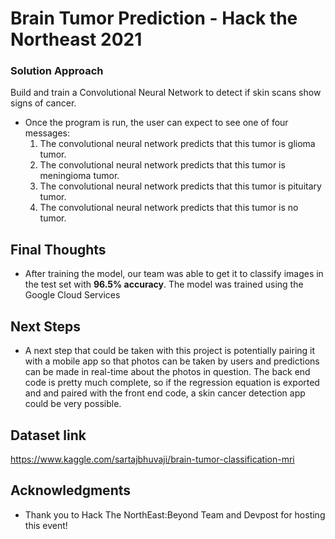 # Brain Tumor Prediction - Hack the Northeast 2021

### Solution Approach
Build and train a Convolutional Neural Network to detect if skin scans show signs of cancer.
* Once the program is run, the user can expect to see one of four messages: 
  1) The convolutional neural network predicts that this tumor is glioma tumor.
  2) The convolutional neural network predicts that this tumor is meningioma tumor.
  3) The convolutional neural network predicts that this tumor is pituitary tumor.
  4) The convolutional neural network predicts that this tumor is no tumor.


## Final Thoughts
* After training the model, our team was able to get it to classify images in the test set with **96.5% accuracy**. The model was trained using the Google Cloud Services

## Next Steps
* A next step that could be taken with this project is potentially pairing it with a mobile app so that photos can be taken by users and predictions can be made in real-time about the photos in question. The back end code is pretty much complete, so if the regression equation is exported and and paired with the front end code, a skin cancer detection app could be very possible.

## Dataset link
https://www.kaggle.com/sartajbhuvaji/brain-tumor-classification-mri

## Acknowledgments
* Thank you to Hack The NorthEast:Beyond Team and Devpost for hosting this event!
